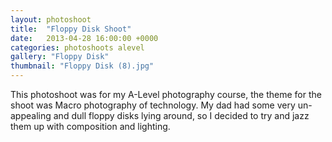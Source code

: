```yaml
---
layout: photoshoot
title:  "Floppy Disk Shoot"
date:   2013-04-28 16:00:00 +0000
categories: photoshoots alevel
gallery: "Floppy Disk"
thumbnail: "Floppy Disk (8).jpg"
---
```

This photoshoot was for my A-Level photography course, the theme for the shoot was Macro photography of technology. My dad had some very un-appealing and dull floppy disks lying around, so I decided to try and jazz them up with composition and lighting.
